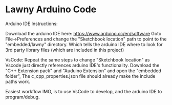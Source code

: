 # Lawny Arduino Code

Arduino IDE Instructions:

Download the arduino IDE here: https://www.arduino.cc/en/software
Goto File->Preferences and change the "Sketchbook location" path to point to the "embedded/lawny" directory.
Which tells the arduino IDE where to look for 3rd party library files (which are included in this project)

VsCode:
Repeat the same steps to change "Sketchbook location" as Vscode just directly references arduino IDE's functionality.
Download the "C++ Extension pack" and "Auduino Extension" and open the "embedded folder", 
The c_cpp_properties.json file should already make the include paths work.

Easiest workflow IMO, is to use VsCode to develop, and the arduino IDE to program/debug.